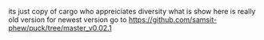 its just copy of cargo who appreiciates diversity
what is show here is really old version 
for newest version go to
https://github.com/samsit-phew/puck/tree/master_v0.02.1

